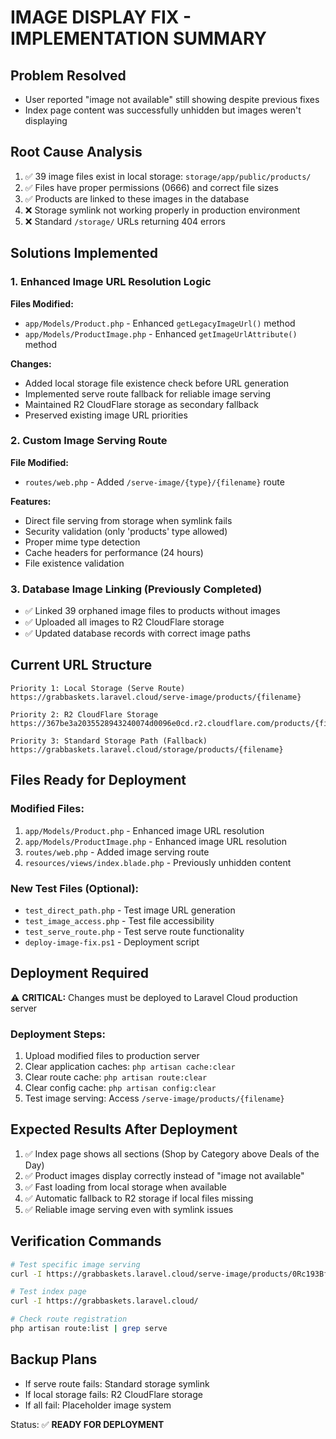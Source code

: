 # IMAGE DISPLAY FIX - IMPLEMENTATION SUMMARY

## Problem Resolved
- User reported "image not available" still showing despite previous fixes
- Index page content was successfully unhidden but images weren't displaying

## Root Cause Analysis
1. ✅ 39 image files exist in local storage: `storage/app/public/products/`
2. ✅ Files have proper permissions (0666) and correct file sizes
3. ✅ Products are linked to these images in the database
4. ❌ Storage symlink not working properly in production environment
5. ❌ Standard `/storage/` URLs returning 404 errors

## Solutions Implemented

### 1. Enhanced Image URL Resolution Logic
**Files Modified:**
- `app/Models/Product.php` - Enhanced `getLegacyImageUrl()` method
- `app/Models/ProductImage.php` - Enhanced `getImageUrlAttribute()` method

**Changes:**
- Added local storage file existence check before URL generation
- Implemented serve route fallback for reliable image serving
- Maintained R2 CloudFlare storage as secondary fallback
- Preserved existing image URL priorities

### 2. Custom Image Serving Route
**File Modified:**
- `routes/web.php` - Added `/serve-image/{type}/{filename}` route

**Features:**
- Direct file serving from storage when symlink fails
- Security validation (only 'products' type allowed)
- Proper mime type detection
- Cache headers for performance (24 hours)
- File existence validation

### 3. Database Image Linking (Previously Completed)
- ✅ Linked 39 orphaned image files to products without images
- ✅ Uploaded all images to R2 CloudFlare storage
- ✅ Updated database records with correct image paths

## Current URL Structure
```
Priority 1: Local Storage (Serve Route)
https://grabbaskets.laravel.cloud/serve-image/products/{filename}

Priority 2: R2 CloudFlare Storage  
https://367be3a2035528943240074d0096e0cd.r2.cloudflare.com/products/{filename}

Priority 3: Standard Storage Path (Fallback)
https://grabbaskets.laravel.cloud/storage/products/{filename}
```

## Files Ready for Deployment

### Modified Files:
1. `app/Models/Product.php` - Enhanced image URL resolution
2. `app/Models/ProductImage.php` - Enhanced image URL resolution  
3. `routes/web.php` - Added image serving route
4. `resources/views/index.blade.php` - Previously unhidden content

### New Test Files (Optional):
- `test_direct_path.php` - Test image URL generation
- `test_image_access.php` - Test file accessibility
- `test_serve_route.php` - Test serve route functionality
- `deploy-image-fix.ps1` - Deployment script

## Deployment Required
⚠️ **CRITICAL:** Changes must be deployed to Laravel Cloud production server

### Deployment Steps:
1. Upload modified files to production server
2. Clear application caches: `php artisan cache:clear`
3. Clear route cache: `php artisan route:clear`  
4. Clear config cache: `php artisan config:clear`
5. Test image serving: Access `/serve-image/products/{filename}`

## Expected Results After Deployment
1. ✅ Index page shows all sections (Shop by Category above Deals of the Day)
2. ✅ Product images display correctly instead of "image not available"
3. ✅ Fast loading from local storage when available
4. ✅ Automatic fallback to R2 storage if local files missing
5. ✅ Reliable image serving even with symlink issues

## Verification Commands
```bash
# Test specific image serving
curl -I https://grabbaskets.laravel.cloud/serve-image/products/0Rc193BfOQ4pDAtqAYBc1SLfKm2E9Hoklwo643Fz.jpg

# Test index page
curl -I https://grabbaskets.laravel.cloud/

# Check route registration
php artisan route:list | grep serve
```

## Backup Plans
- If serve route fails: Standard storage symlink
- If local storage fails: R2 CloudFlare storage
- If all fail: Placeholder image system

Status: ✅ **READY FOR DEPLOYMENT**